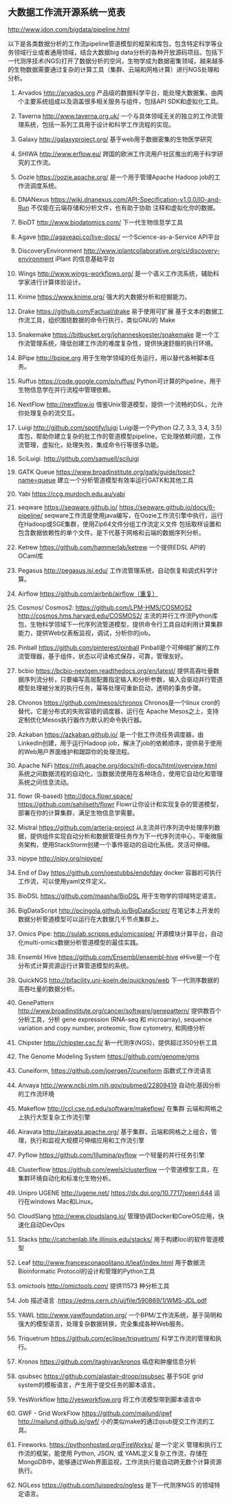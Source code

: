 ## 大数据工作流开源系统一览表
<http://www.jdon.com/bigdata/pipeline.html>

以下是各类数据分析的工作流pipeline管道模型的框架和库包，包含特定科学等业务领域行业或者通用领域，结合大数据big data分析的各种开放源码项目。包括下一代测序技术(NGS)打开了数据分析的空间，生物学成为数据密集领域，越来越多的生物数据需要通过复杂的计算工具（集群、云端和网格计算）进行NGS处理和分析。

1. Arvados http://arvados.org
产品级的数据科学平台，能处理大数据集，由两个主要系统组成以及涵盖很多相关服务与组件，包括API SDK和虚拟化工具。

2. Taverna http://www.taverna.org.uk/
一个与具体领域无关的独立的工作流管理系统，包括一系列工具用于设计和科学工作流程的实现。

3. Galaxy http://galaxyproject.org/
基于web用于数据密集的生物医学研究

4. SHIWA http://www.erflow.eu/
跨国的欧洲工作流用户社区推出的用于科学研究的工作流。

5. Oozie https://oozie.apache.org/
是一个用于管理Apache Hadoop job的工作流调度系统。

6. DNANexus https://wiki.dnanexus.com/API-Specification-v1.0.0/IO-and-Run
不仅能在云端存储和分析文件，也有助于协助 注释和虚拟化你的数据。

7. BioDT http://www.biodatomics.com/
下一代生物信息学工具

8. Agave http://agaveapi.co/live-docs/
一个Science-as-a-Service API平台

9. DiscoveryEnvironment http://www.iplantcollaborative.org/ci/discovery-environment
iPlant 的信息基础平台

10. Wings http://www.wings-workflows.org/
是一个语义工作流系统，辅助科学家进行计算体验设计。

11. Knime https://www.knime.org/
强大的大数据分析和挖掘能力。

12. Drake https://github.com/Factual/drake
易于使用可扩展 基于文本的数据工作流工具，组织围绕数据的命令行执行，类似GNU的 Make

13. Snakemake https://bitbucket.org/johanneskoester/snakemake
是一个工作流管理系统，降低创建工作流的难度复杂性，提供快速舒服的执行环境。

14. BPipe http://bpipe.org
用于生物学领域的任务运行，用以替代各种脚本任务。

15. Ruffus https://code.google.com/p/ruffus/
Python可计算的Pipeline，用于生物信息学在并行流程中管理依赖。

16. NextFlow http://nextflow.io
借鉴Unix管道模型，提供一个流畅的DSL，允许你处理复杂的流交互。

17. Luigi http://github.com/spotify/luigi
Luigi是一个Python (2.7, 3.3, 3.4, 3.5)库包，帮助你建立复杂的批工作的管道模型pipeline，它处理依赖问题，工作流管理，虚拟化，处理失败，集成命令行等很多功能。

18. SciLuigi. 
http://github.com/samuell/sciluigi

19. GATK Queue 
https://www.broadinstitute.org/gatk/guide/topic?name=queue
建立一个分析管道模型有效率运行GATK和其他工具

20. Yabi 
https://ccg.murdoch.edu.au/yabi

21. seqware 
https://seqware.github.io/ https://seqware.github.io/docs/6-pipeline/
seqware工作流是使用java编写，在Oozie工作流引擎中执行，运行在Hadoop或SGE集群，使用Zip64文件分组工作流定义文件 包括取样设置和包含数据依赖性的单个文件。是下代基于网格和云端的数据序列分析。

22. Ketrew 
https://github.com/hammerlab/ketrew
一个提供EDSL API的OCaml库

23. Pegasus http://pegasus.isi.edu/
工作流管理系统，自动恢复和调式科学计算。

24. Airflow 
https://github.com/airbnb/airflow（重复）

25. Cosmos/ Cosmos2: 
https://github.com/LPM-HMS/COSMOS2
http://cosmos.hms.harvard.edu/COSMOS2/
主流的并行工作流Python库包，生物科学领域下一代序列流管道模型，提供命令行工具自动利用计算集群能力，提供Web仪表板监视，调试，分析你的job。

26. Pinball 
https://github.com/pinterest/pinball
Pinball是个可伸缩扩展的工作流管理器，基于组件，状态以可读格式保存，可靠，管理友好。

27. bcbio 
https://bcbio-nextgen.readthedocs.org/en/latest/
提供高吞吐量数据序列流分析，只要编写高层配置指定输入和分析参数，输入会驱动并行管道模型处理被分发的执行任务，幂等处理可重新启动，透明的事务步骤。

28. Chronos https://github.com/mesos/chronos
Chronos是一个linux cron的替代，它是分布式的失败容错的调度器，运行在 Apache Mesos之上，支持定制优化Mesos执行器作为默认的命令执行器。

29. Azkaban https://azkaban.github.io/
是一个批工作流任务调度器，由LinkedIn创建，用于运行Hadoop job，解决了job的依赖顺序，提供易于使用的Web用户界面维护和跟踪你的处理流程。

30. Apache NiFi 
https://nifi.apache.org/docs/nifi-docs/html/overview.html
系统之间数据流程的自动化，当数据流使用在各种场合，使用它自动化和管理系统之间信息流动。

31. flowr (R-based)
 http://docs.flowr.space/ https://github.com/sahilseth/flowr
Flowr让你设计和实现复杂的管道模型，部署在你的计算集群，满足生物信息学需要。

32. Mistral https://github.com/arteria-project
从主流并行序列流中处理序列数据，提供组件实现自动分析和数据管理任务作为下一代序列流中心，平衡微服务架构，使用StackStorm创建一个事件驱动的自动化系统。灵活可伸缩。

33. nipype http://nipy.org/nipype/

34. End of Day https://github.com/joestubbs/endofday
docker 容器的可执行工作流，可以使用yaml文件定义。

35. BioDSL https://github.com/maasha/BioDSL
用于生物学的领域特定语言。

36. BigDataScript http://pcingola.github.io/BigDataScript/
在笔记本上开发的数据分析管道模型可以运行在大数据几千节点集群上。

37. Omics Pipe: 
 http://sulab.scripps.edu/omicspipe/
开源模块计算平台，自动化multi-omics数据分析管道模型的最佳实践。

38. Ensembl Hive 
https://github.com/Ensembl/ensembl-hive
eHive是一个在分布式计算资源运行计算管道模型的系统。

39. QuickNGS 
http://bifacility.uni-koeln.de/quickngs/web
下一代测序数据的高吞吐量的数据分析。

40. GenePattern 
http://www.broadinstitute.org/cancer/software/genepattern/
提供数百个分析工具，分析 gene expression (RNA-seq 和 microarray), sequence variation and copy number, proteomic, flow cytometry, 和网络分析

41. Chipster http://chipster.csc.fi/
新一代测序(NGS)，提供超过350分析工具

42. The Genome Modeling System https://github.com/genome/gms

43. Cuneiform,  https://github.com/joergen7/cuneiform
函数式工作流语言

45. Anvaya http://www.ncbi.nlm.nih.gov/pubmed/22809419
自动化基因分析的工作流环境

46. Makeflow http://ccl.cse.nd.edu/software/makeflow/
在集群 云端和网格之上执行大型复杂工作流引擎

47. Airavata http://airavata.apache.org/
基于集群，云端和网格之上组合，管理，执行和监视大规模可伸缩应用和工作流引擎

48. Pyflow https://github.com/Illumina/pyflow
一个轻量的并行任务引擎

49. Clusterflow https://github.com/ewels/clusterflow
一个管道模型工具，在集群环境自动化和标准化生物分析。

50. Unipro UGENE http://ugene.net/ https://dx.doi.org/10.7717/peerj.644
运行在windows Mac和Linux。

51. CloudSlang http://www.cloudslang.io/
管理协调Docker和CoreOS应用，快速化自动DevOps 

52. Stacks http://catchenlab.life.illinois.edu/stacks/
用于构建Ioci的软件管道模型

53. Leaf http://www.francesconapolitano.it/leaf/index.html
用于数据流Bioinformatic Protocol的设计和管理的Python工具

54. omictools http://omictools.com/
提供11573 种分析工具

55. Job 描述语言
.https://edms.cern.ch/ui/file/590869/1/WMS-JDL.pdf

56. YAWL 
http://www.yawlfoundation.org/
一个BPM/工作流系统，基于简明和强大的模型语言，处理复杂数据转换，完全集成各种Web服务。

57. Triquetrum
https://github.com/eclipse/triquetrum/
科学工作流的管理和执行。

58. Kronos https://github.com/jtaghiyar/kronos
癌症和肿瘤信息分析

59. qsubsec 
https://github.com/alastair-droop/qsubsec
基于SGE grid system的模板语言，产生用于提交任务的脚本语言。

60. YesWorkflow http://yesworkflow.org
将工作流模型带到脚本语言中

61. GWF - Grid WorkFlow 
https://github.com/mailund/gwf http://mailund.github.io/gwf/
小的类似make的通过qsub提交工作流的工具。

62. Fireworks. https://pythonhosted.org/FireWorks/
是一个定义 管理和执行工作流的框架，能使用 Python, JSON, 或 YAML定义复杂工作流，存储在MongoDB中，能够通过Web界面监视，工作流执行能自动跨无数个计算资源执行。

63. NGLess https://github.com/luispedro/ngless
是下一代测序NGS 的领域特定语言。

